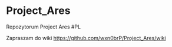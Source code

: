 # Project_Ares
Repozytorum Project Ares #PL

Zapraszam do wiki https://github.com/wxn0brP/Project_Ares/wiki
